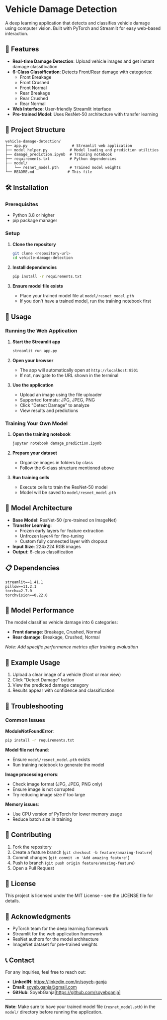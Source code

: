 # Vehicle Damage Detection

A deep learning application that detects and classifies vehicle damage using computer vision. Built with PyTorch and Streamlit for easy web-based interaction.

## 🚗 Features

- **Real-time Damage Detection**: Upload vehicle images and get instant damage classification
- **6-Class Classification**: Detects Front/Rear damage with categories:
  - Front Breakage
  - Front Crushed
  - Front Normal
  - Rear Breakage
  - Rear Crushed
  - Rear Normal
- **Web Interface**: User-friendly Streamlit interface
- **Pre-trained Model**: Uses ResNet-50 architecture with transfer learning

## 📁 Project Structure

```
vehicle-damage-detection/
├── app.py                    # Streamlit web application
├── model_helper.py          # Model loading and prediction utilities
├── damage_prediction.ipynb  # Training notebook
├── requirements.txt         # Python dependencies
├── model/
│   └── resnet_model.pth     # Trained model weights
└── README.md               # This file
```

## 🛠️ Installation

### Prerequisites
- Python 3.8 or higher
- pip package manager

### Setup

1. **Clone the repository**
   ```bash
   git clone <repository-url>
   cd vehicle-damage-detection
   ```

2. **Install dependencies**
   ```bash
   pip install -r requirements.txt
   ```

3. **Ensure model file exists**
   - Place your trained model file at `model/resnet_model.pth`
   - If you don't have a trained model, run the training notebook first

## 🚀 Usage

### Running the Web Application

1. **Start the Streamlit app**
   ```bash
   streamlit run app.py
   ```

2. **Open your browser**
   - The app will automatically open at `http://localhost:8501`
   - If not, navigate to the URL shown in the terminal

3. **Use the application**
   - Upload an image using the file uploader
   - Supported formats: JPG, JPEG, PNG
   - Click "Detect Damage" to analyze
   - View results and predictions

### Training Your Own Model

1. **Open the training notebook**
   ```bash
   jupyter notebook damage_prediction.ipynb
   ```

2. **Prepare your dataset**
   - Organize images in folders by class
   - Follow the 6-class structure mentioned above

3. **Run training cells**
   - Execute cells to train the ResNet-50 model
   - Model will be saved to `model/resnet_model.pth`

## 🧠 Model Architecture

- **Base Model**: ResNet-50 (pre-trained on ImageNet)
- **Transfer Learning**: 
  - Frozen early layers for feature extraction
  - Unfrozen layer4 for fine-tuning
  - Custom fully connected layer with dropout
- **Input Size**: 224x224 RGB images
- **Output**: 6-class classification

## 📋 Dependencies

```
streamlit==1.41.1
pillow==11.2.1
torch==2.7.0
torchvision==0.22.0
```

## 🎯 Model Performance

The model classifies vehicle damage into 6 categories:
- **Front damage**: Breakage, Crushed, Normal
- **Rear damage**: Breakage, Crushed, Normal

*Note: Add specific performance metrics after training evaluation*

## 📸 Example Usage

1. Upload a clear image of a vehicle (front or rear view)
2. Click "Detect Damage" button
3. View the predicted damage category
4. Results appear with confidence and classification

## 🔧 Troubleshooting

### Common Issues

**ModuleNotFoundError**: 
```bash
pip install -r requirements.txt
```

**Model file not found**:
- Ensure `model/resnet_model.pth` exists
- Run training notebook to generate the model

**Image processing errors**:
- Check image format (JPG, JPEG, PNG only)
- Ensure image is not corrupted
- Try reducing image size if too large

**Memory issues**:
- Use CPU version of PyTorch for lower memory usage
- Reduce batch size in training

## 🤝 Contributing

1. Fork the repository
2. Create a feature branch (`git checkout -b feature/amazing-feature`)
3. Commit changes (`git commit -m 'Add amazing feature'`)
4. Push to branch (`git push origin feature/amazing-feature`)
5. Open a Pull Request

## 📝 License

This project is licensed under the MIT License - see the LICENSE file for details.

## 🙏 Acknowledgments

- PyTorch team for the deep learning framework
- Streamlit for the web application framework
- ResNet authors for the model architecture
- ImageNet dataset for pre-trained weights

## 📞 Contact

For any inquiries, feel free to reach out:

- **LinkedIN**: https://linkedin.com/in/soyeb-ganja
- **Email**: soyeb.ganja@gmail.com
- **GitHub**: SoyebGanja[https://github.com/soyebganja]


---

**Note**: Make sure to have your trained model file (`resnet_model.pth`) in the `model/` directory before running the application.